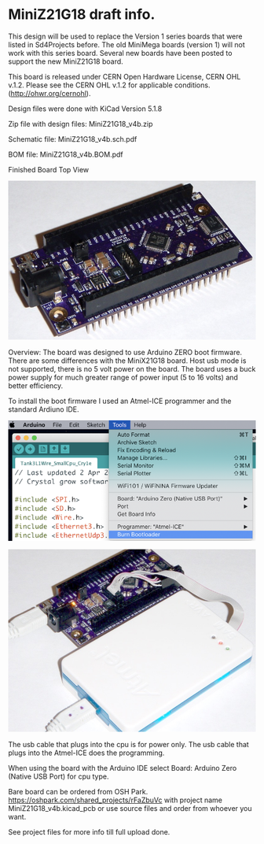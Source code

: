 # MiniZ21G18 draft info.

This design will be used to replace the Version 1 series boards that were listed in Sd4Projects before. The old MiniMega boards (version 1) will not work with this series board. Several new boards have been posted to support the new MiniZ21G18 board.

This board is released under CERN Open Hardware License, CERN OHL v.1.2.
Please see the CERN OHL v.1.2 for applicable conditions. (http://ohwr.org/cernohl).

Design files were done with KiCad Version 5.1.8

Zip file with design files: MiniZ21G18_v4b.zip

Schematic file: MiniZ21G18_v4b.sch.pdf

BOM file: MiniZ21G18_v4b.BOM.pdf

Finished Board Top View

![alt text](https://github.com/Sd4Projects/MiniZ21G18/blob/main/MiniZ21G18_top_v4b.jpg?raw=true "finishedboard")

Overview: The board was designed to use Arduino ZERO boot firmware. There are some differences with the MiniX21G18 board. Host usb mode is not supported, there is no 5 volt power on the board. The board uses a buck power supply for much greater range of power input (5 to 16 volts) and better efficiency.

To install the boot firmware I used an Atmel-ICE programmer and the standard Ardiuno IDE.

![alt text](https://github.com/Sd4Projects/MiniZ21G18/blob/main/Arduino_boot_config1.png?raw=true "ArduinoProgrammer")

![alt text](https://github.com/Sd4Projects/MiniZ21G18/blob/main/Arduino_boot_config2.jpg?raw=true "Atem-ICE")

The usb cable that plugs into the cpu is for power only. The usb cable that plugs into the Atmel-ICE does the programming.

When using the board with the Arduino IDE select Board: Arduino Zero (Native USB Port) for cpu type.

Bare board can be ordered from OSH Park. https://oshpark.com/shared_projects/rFaZbuVc with project name MiniZ21G18_v4b.kicad_pcb or use source files and order from whoever you want.
  
See project files for more info till full upload done.
